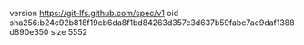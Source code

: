 version https://git-lfs.github.com/spec/v1
oid sha256:b24c92b818f19eb6da8f1bd84263d357c3d637b59fabc7ae9daf1388d890e350
size 5552
